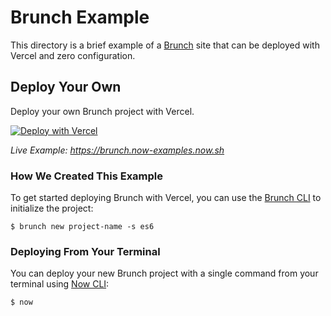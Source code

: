 # Brunch Example

This directory is a brief example of a [Brunch](https://brunch.io/) site that can be deployed with Vercel and zero configuration.

## Deploy Your Own

Deploy your own Brunch project with Vercel.

[![Deploy with Vercel](https://vercel.com/button)](https://vercel.com/import/project?template=https://github.com/zeit/now/tree/master/examples/brunch)

_Live Example: https://brunch.now-examples.now.sh_

### How We Created This Example

To get started deploying Brunch with Vercel, you can use the [Brunch CLI](https://brunch.io/docs/commands) to initialize the project:

```shell
$ brunch new project-name -s es6
```

### Deploying From Your Terminal

You can deploy your new Brunch project with a single command from your terminal using [Now CLI](https://vercel.com/download):

```shell
$ now
```
